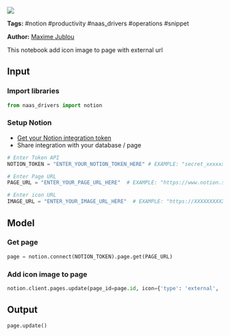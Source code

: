 <a href="https://app.naas.ai/user-redirect/naas/downloader?url=https://raw.githubusercontent.com/jupyter-naas/awesome-notebooks/master/Notion/Notion_Add_icon_image_to_page.ipynb" target="_parent"><img src="https://naasai-public.s3.eu-west-3.amazonaws.com/open_in_naas.svg"/></a>

**Tags:** #notion #productivity #naas_drivers #operations #snippet

**Author:** [Maxime Jublou](https://www.linkedin.com/in/maximejublou)

This notebook add icon image to page with external url

## Input

### Import libraries


```python
from naas_drivers import notion 
```

### Setup Notion
- [Get your Notion integration token](https://docs.naas.ai/drivers/notion)
- Share integration with your database / page


```python
# Enter Token API
NOTION_TOKEN = "ENTER_YOUR_NOTION_TOKEN_HERE" # EXAMPLE: "secret_xxxxxxxxxxxxxxxxxx"

# Enter Page URL
PAGE_URL = "ENTER_YOUR_PAGE_URL_HERE"  # EXAMPLE: "https://www.notion.so/xxxxxxxxxxxxxxxxxxxxxxxxxxxxxxxxxx"

# Enter icon URL
IMAGE_URL = "ENTER_YOUR_IMAGE_URL_HERE"  # EXAMPLE: "https://XXXXXXXXXXXX.png"
```

## Model

### Get page


```python
page = notion.connect(NOTION_TOKEN).page.get(PAGE_URL)
```

### Add icon image to page


```python
notion.client.pages.update(page_id=page.id, icon={'type': 'external', 'external': {'url': IMAGE_URL}})
```

## Output


```python
page.update()
```
